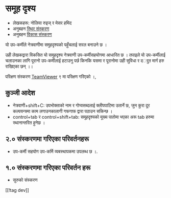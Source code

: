 # समूह दृश्य #

*	लेखकहरू: नोलिया रुइज् र मेसर हमिद
*	अनुबहन [स्थिर संस्करण][1]
*	अनुबहन [विकास संस्करण][2]

यो उप-कर्मीले नेत्रवाणीमा समुहदृश्यको पहुँचलाई सरल बनाउने छ ।

उही लेखकद्वारा विकसित यो समुहदृश्य नेत्रवाणी उप-कर्मीसहयोगमा आधारित छ ।
तपाइले यो उप-कर्मीलाई चलाउनका लागि पूरानो उप-कर्मीलाई हटाउनु पर्छ किनकि यसमा
र पूरानोमा उही सुविधा र दर्ुत मार्ग हरु राखिएका छन् ।। 

परिक्षण संस्करण [TeamViewer][3] ९ मा परिक्षण गरिएको ।, 

## कुञ्जी आदेश ##

*	नेत्रवाणी+shift+C: उपभोक्ताको नाम र गोप्यसब्दलाई क्लीपपाटिमा उतार्ने छ,
  जुन कुरा दूर कल्पयन्त्रमा काम लगाउनकालागी गफगाफ द्वारा पठाउन सकिन्छ ।
*	control+tab र control+shift+tab: समूहदृश्यको मूख्य पातोमा भएका अरू tab
  हरुमा स्थानान्तरित हुनेछ ।

## २.० संस्करणमा गरिएका परिवर्तनहरू ##
*	 उप-कर्मी  सहयोग उप-कर्मि व्यबस्थापकमा उपलब्ध छ ।.

## १.० संस्करणमा गरिएका परिवर्तन हरू ##
*	 सुरुको संस्करण

[[!tag dev]]

[1]: http://addons.nvda-project.org/files/get.php?file=tv

[2]: http://addons.nvda-project.org/files/get.php?file=tv-dev

[3]: http://www.teamviewer.com
